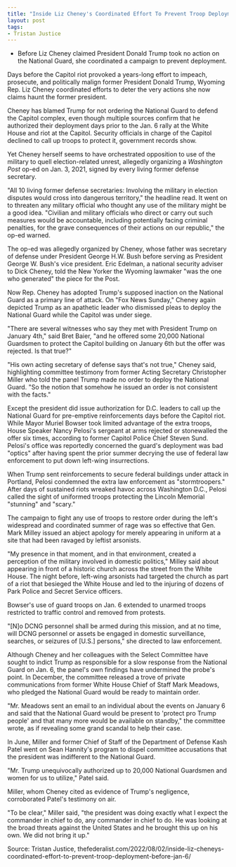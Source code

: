 ```yaml
---
title: "Inside Liz Cheney's Coordinated Effort To Prevent Troop Deployment Before Jan. 6"
layout: post
tags:
- Tristan Justice
---
```


- Before Liz Cheney claimed President Donald Trump took no action on the National Guard, she coordinated a campaign to prevent deployment.

Days before the Capitol riot provoked a years-long effort to impeach, prosecute, and politically malign former President Donald Trump, Wyoming Rep. Liz Cheney coordinated efforts to deter the very actions she now claims haunt the former president.

Cheney has blamed Trump for not ordering the National Guard to defend the Capitol complex, even though multiple sources confirm that he authorized their deployment days prior to the Jan. 6 rally at the White House and riot at the Capitol. Security officials in charge of the Capitol declined to call up troops to protect it, government records show.

Yet Cheney herself seems to have orchestrated opposition to use of the military to quell election-related unrest, allegedly organizing a *Washington Post* op-ed on Jan. 3, 2021, signed by every living former defense secretary.

"All 10 living former defense secretaries: Involving the military in election disputes would cross into dangerous territory," the headline read. It went on to threaten any military official who thought any use of the military might be a good idea. "Civilian and military officials who direct or carry out such measures would be accountable, including potentially facing criminal penalties, for the grave consequences of their actions on our republic," the op-ed warned.

The op-ed was allegedly organized by Cheney, whose father was secretary of defense under President George H.W. Bush before serving as President George W. Bush's vice president. Eric Edelman, a national security adviser to Dick Cheney, told the New Yorker the Wyoming lawmaker "was the one who generated" the piece for the Post.

Now Rep. Cheney has adopted Trump's supposed inaction on the National Guard as a primary line of attack. On "Fox News Sunday," Cheney again depicted Trump as an apathetic leader who dismissed pleas to deploy the National Guard while the Capitol was under siege.

"There are several witnesses who say they met with President Trump on January 4th," said Bret Baier, "and he offered some 20,000 National Guardsmen to protect the Capitol building on January 6th but the offer was rejected. Is that true?"

"His own acting secretary of defense says that's not true," Cheney said, highlighting committee testimony from former Acting Secretary Christopher Miller who told the panel Trump made no order to deploy the National Guard. "So the notion that somehow he issued an order is not consistent with the facts."

Except the president did issue authorization for D.C. leaders to call up the National Guard for pre-emptive reinforcements days before the Capitol riot. While Mayor Muriel Bowser took limited advantage of the extra troops, House Speaker Nancy Pelosi's sergeant at arms rejected or stonewalled the offer six times, according to former Capitol Police Chief Steven Sund. Pelosi's office was reportedly concerned the guard's deployment was bad "optics" after having spent the prior summer decrying the use of federal law enforcement to put down left-wing insurrections.

When Trump sent reinforcements to secure federal buildings under attack in Portland, Pelosi condemned the extra law enforcement as "stormtroopers." After days of sustained riots wreaked havoc across Washington D.C., Pelosi called the sight of uniformed troops protecting the Lincoln Memorial "stunning" and "scary."

The campaign to fight any use of troops to restore order during the left's widespread and coordinated summer of rage was so effective that Gen. Mark Milley issued an abject apology for merely appearing in uniform at a site that had been ravaged by leftist arsonists.

"My presence in that moment, and in that environment, created a perception of the military involved in domestic politics," Milley said about appearing in front of a historic church across the street from the White House. The night before, left-wing arsonists had targeted the church as part of a riot that besieged the White House and led to the injuring of dozens of Park Police and Secret Service officers.

Bowser's use of guard troops on Jan. 6 extended to unarmed troops restricted to traffic control and removed from protests.

"[N]o DCNG personnel shall be armed during this mission, and at no time, will DCNG personnel or assets be engaged in domestic surveillance, searches, or seizures of [U.S.] persons," she directed to law enforcement.

Although Cheney and her colleagues with the Select Committee have sought to indict Trump as responsible for a slow response from the National Guard on Jan. 6, the panel's own findings have undermined the probe's point. In December, the committee released a trove of private communications from former White House Chief of Staff Mark Meadows, who pledged the National Guard would be ready to maintain order.

"Mr. Meadows sent an email to an individual about the events on January 6 and said that the National Guard would be present to 'protect pro Trump people' and that many more would be available on standby," the committee wrote, as if revealing some grand scandal to help their case.

In June, Miller and former Chief of Staff of the Department of Defense Kash Patel went on Sean Hannity's program to dispel committee accusations that the president was indifferent to the National Guard.

"Mr. Trump unequivocally authorized up to 20,000 National Guardsmen and women for us to utilize," Patel said.

Miller, whom Cheney cited as evidence of Trump's negligence, corroborated Patel's testimony on air.

"To be clear," Miller said, "the president was doing exactly what I expect the commander in chief to do, any commander in chief to do. He was looking at the broad threats against the United States and he brought this up on his own. We did not bring it up."

Source: Tristan Justice, thefederalist.com/2022/08/02/inside-liz-cheneys-coordinated-effort-to-prevent-troop-deployment-before-jan-6/
